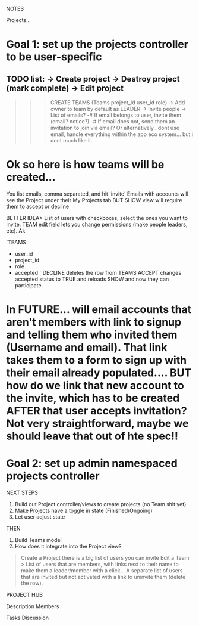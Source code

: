 NOTES


Projects...

# Goal 1: set up the projects controller to be user-specific
TODO list:
-> Create project
-> Destroy project (mark complete)
-> Edit project
---
>>> CREATE TEAMS (Teams project_id user_id role)
-> Add owner to team by default as LEADER
-> Invite people -> List of emails?
  -# If email belongs to user, invite them (email? notice?)
  -# If email does not, send them an invitation to join via email?
Or alternatively.. dont use email, handle everything within the app eco system... but
i dont much like it.

# Ok so here is how teams will be created...
You list emails, comma separated, and hit 'invite'
Emails with accounts will see the Project under their My Projects tab
  BUT SHOW view will require them to accept or decline

BETTER IDEA> List of users with checkboxes, select the ones you want to invite.
TEAM edit field lets you change permissions (make people leaders, etc).
Ak


`TEAMS
- user_id
- project_id
- role
- accepted
`
  DECLINE deletes the row from TEAMS
  ACCEPT changes accepted status to TRUE and reloads SHOW and now they can participate.

# In FUTURE... will email accounts that aren't members with link to signup and telling them who invited them (Username and email). That link takes them to a form to sign up with their email already populated.... BUT how do we link that new account to the invite, which has to be created AFTER that user accepts invitation? Not very straightforward, maybe we should leave that out of hte spec!!



# Goal 2: set up admin namespaced projects controller


NEXT STEPS

1. Build out Project controller/views to create projects (no Team shit yet)
2. Make Projects have a toggle in state (Finished/Ongoing)
3. Let user adjust state

THEN

1. Build Teams model
2. How does it integrate into the Project view?
 > Create a Project there is a big list of users you can invite
 > Edit a Team > List of users that are members, with links next to their name to make them
  a leader/member with a click... A separate list of users that are invited but not activated
  with a link to uninvite them (delete the row).

PROJECT HUB

Description                     Members

Tasks                           Discussion
